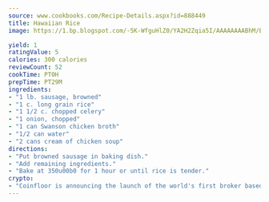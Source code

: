 ```yaml
---
source: www.cookbooks.com/Recipe-Details.aspx?id=888449
title: Hawaiian Rice
image: https://1.bp.blogspot.com/-5K-WfguHlZ0/YA2H2Zqia5I/AAAAAAAABhM/Bdgu68p4aG0Q6jWdy3eGaUXSKw5p3sdxwCLcBGAsYHQ/s324/7.png

yield: 1
ratingValue: 5
calories: 300 calories
reviewCount: 52
cookTime: PT0H
prepTime: PT29M
ingredients:
- "1 lb. sausage, browned"
- "1 c. long grain rice"
- "1 1/2 c. chopped celery"
- "1 onion, chopped"
- "1 can Swanson chicken broth"
- "1/2 can water"
- "2 cans cream of chicken soup"
directions:
- "Put browned sausage in baking dish."
- "Add remaining ingredients."
- "Bake at 350u00b0 for 1 hour or until rice is tender."
crypto:
- "Coinfloor is announcing the launch of the world's first broker based bitcoin marketplace."
---
```

